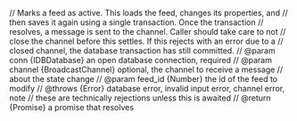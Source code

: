 // Marks a feed as active. This loads the feed, changes its properties, and
// then saves it again using a single transaction. Once the transaction
// resolves, a message is sent to the channel. Caller should take care to not
// close the channel before this settles. If this rejects with an error due to a
// closed channel, the database transaction has still committed.
// @param conn {IDBDatabase} an open database connection, required
// @param channel {BroadcastChannel} optional, the channel to receive a message
// about the state change
// @param feed_id {Number} the id of the feed to modify
// @throws {Error} database error, invalid input error, channel error, note
// these are technically rejections unless this is awaited
// @return {Promise} a promise that resolves
